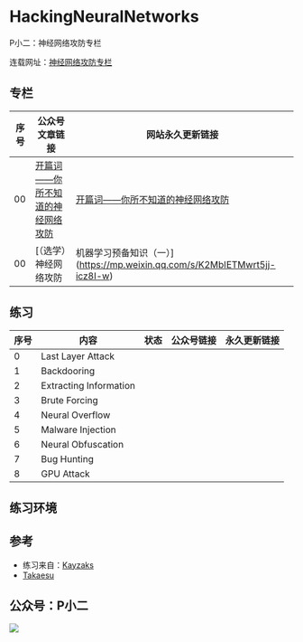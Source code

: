# HackingNeuralNetworks

P小二：神经网络攻防专栏


连载网址：[神经网络攻防专栏](http://aipwn.org/HackingNeuralNetworks/)


## 专栏

| 序号 |	       公众号文章链接            |   网站永久更新链接     |
| --- | ---------------------            | ------------          |
| 00   | [开篇词——你所不知道的神经网络攻防](https://mp.weixin.qq.com/s/TljKNJBGpOMsrpdbsLR0jQ)           | [开篇词——你所不知道的神经网络攻防](https://pxiaoer.blog/2020/07/01/hackingneuralnetworks-you-dont-know-that/) |
| 00   | [（选学）神经网络攻防 | 机器学习预备知识（一）](https://mp.weixin.qq.com/s/K2MbIETMwrt5jj-icz8I-w)           | [（选学）神经网络攻防 | 机器学习预备知识（一）](https://pxiaoer.blog/2020/07/01/hackingneuralnetworks-ml-tutorial/) 





## 练习


| 序号 |	       内容            |  状态         |  公众号链接  |  永久更新链接    |
| --- | ---------------------  | ------------  | ---------- | ----------        |
|  0  | Last Layer Attack      |               |            |                   | 
|  1  | Backdooring            |               |            |                   | 
|  2  | Extracting Information |               |            |                   | 
|  3  | Brute Forcing          |               |            |                   | 
|  4  | Neural Overflow        |               |            |                   | 
|  5  | Malware Injection      |               |            |                   | 
|  6  | Neural Obfuscation     |               |            |                   | 
|  7  | Bug Hunting            |               |            |                   | 
|  8  | GPU Attack             |               |            |                   | 


## 练习环境




## 参考
- 练习来自：[Kayzaks](https://github.com/Kayzaks/HackingNeuralNetworks) 
- [Takaesu](https://github.com/13o-bbr-bbq/machine_learning_security)


## 公众号：P小二
![](https://tva1.sinaimg.cn/large/006tNbRwly1g9kpvk6dhdj3076076mxn.jpg)


